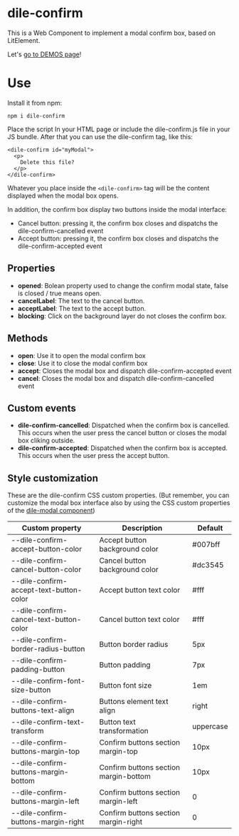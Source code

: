 # dile-confirm

This is a Web Component to implement a modal confirm box, based on LitElement.

Let's [go to DEMOS page](https://dile-confirm.polydile.com)!

# Use

Install it from npm:

```
npm i dile-confirm
```

Place the script In your HTML page or include the dile-confirm.js file in your JS bundle. After that you can use the dile-confirm tag, like this:

```
<dile-confirm id="myModal">
  <p>
    Delete this file?
  </p>
</dile-confirm> 
```

Whatever you place inside the ```<dile-confirm>``` tag will be the content displayed when the modal box opens. 

In addition, the confirm box display two buttons inside the modal interface: 

- Cancel button: pressing it, the confirm box closes and dispatchs the dile-confirm-cancelled event
- Accept button: pressing it, the confirm box closes and dispatchs the dile-confirm-accepted event

## Properties

- **opened**: Bolean property used to change the confirm modal state, false is closed / true means open.
- **cancelLabel**: The text to the cancel button.
- **acceptLabel**: The text to the accept button.
- **blocking**: Click on the background layer do not closes the confirm box.

## Methods

- **open**: Use it to open the modal confirm box
- **close**: Use it to close the modal confirm box
- **accept**: Closes the modal box and dispatch dile-confirm-accepted event
- **cancel**: Closes the modal box and dispatch dile-confirm-cancelled event

## Custom events

- **dile-confirm-cancelled**: Dispatched when the confirm box is cancelled. This occurs when the user press the cancel button or closes the modal box cliking outside.
- **dile-confirm-accepted**: Dispatched when the confirm box is accepted. This occurs when the user press the accept button.

## Style customization

These are the dile-confirm CSS custom properties. (But remember, you can customize the modal box interface also by using the CSS custom properties of the [dile-modal component](https://github.com/Polydile/dile-modal))

Custom property | Description | Default
----------------|-------------|---------
--dile-confirm-accept-button-color | Accept button background color | #007bff
--dile-confirm-cancel-button-color | Cancel button background color | #dc3545
--dile-confirm-accept-text-button-color | Accept button text color | #fff
--dile-confirm-cancel-text-button-color | Cancel button text color | #fff
--dile-confirm-border-radius-button | Button border radius | 5px
--dile-confirm-padding-button | Button padding | 7px
--dile-confirm-font-size-button | Button font size | 1em
--dile-confirm-buttons-text-align | Buttons element text align | right
--dile-confirm-text-transform  | Button text transformation | uppercase
--dile-confirm-buttons-margin-top | Confirm buttons section margin-top | 10px
--dile-confirm-buttons-margin-bottom | Confirm buttons section margin-bottom | 10px
--dile-confirm-buttons-margin-left | Confirm buttons section margin-left | 0
--dile-confirm-buttons-margin-right | Confirm buttons section margin-right | 0